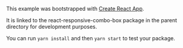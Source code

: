 This example was bootstrapped with [Create React App](https://github.com/facebook/create-react-app).

It is linked to the react-responsive-combo-box package in the parent directory for development purposes.

You can run `yarn install` and then `yarn start` to test your package.
